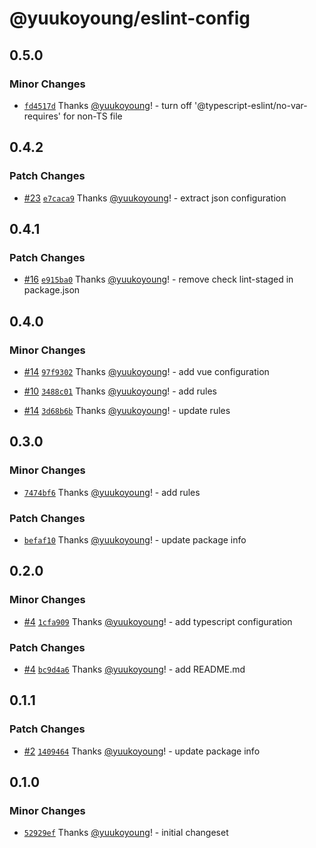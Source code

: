 # @yuukoyoung/eslint-config

## 0.5.0

### Minor Changes

- [`fd4517d`](https://github.com/yuukoyoung/yuuko-design/commit/fd4517d0d912e8607aabcd167f5b0feb4f10de17) Thanks [@yuukoyoung](https://github.com/yuukoyoung)! - turn off '@typescript-eslint/no-var-requires' for non-TS file

## 0.4.2

### Patch Changes

- [#23](https://github.com/yuukoyoung/yuuko-design/pull/23) [`e7caca9`](https://github.com/yuukoyoung/yuuko-design/commit/e7caca9b5b4b8edf528d610a0187acc68947a1c6) Thanks [@yuukoyoung](https://github.com/yuukoyoung)! - extract json configuration

## 0.4.1

### Patch Changes

- [#16](https://github.com/yuukoyoung/yuuko-design/pull/16) [`e915ba0`](https://github.com/yuukoyoung/yuuko-design/commit/e915ba070a55b081e0e04b28c3246d5a943eddd8) Thanks [@yuukoyoung](https://github.com/yuukoyoung)! - remove check lint-staged in package.json

## 0.4.0

### Minor Changes

- [#14](https://github.com/yuukoyoung/yuuko-design/pull/14) [`97f9302`](https://github.com/yuukoyoung/yuuko-design/commit/97f9302dbb0b5ebcb548c78b6bc101fccef6adaf) Thanks [@yuukoyoung](https://github.com/yuukoyoung)! - add vue configuration

- [#10](https://github.com/yuukoyoung/yuuko-design/pull/10) [`3488c01`](https://github.com/yuukoyoung/yuuko-design/commit/3488c010f9c849549f6ef7b1bca17dedffa0e783) Thanks [@yuukoyoung](https://github.com/yuukoyoung)! - add rules

- [#14](https://github.com/yuukoyoung/yuuko-design/pull/14) [`3d68b6b`](https://github.com/yuukoyoung/yuuko-design/commit/3d68b6b9179830b175c53a41c68ead9082333b68) Thanks [@yuukoyoung](https://github.com/yuukoyoung)! - update rules

## 0.3.0

### Minor Changes

- [`7474bf6`](https://github.com/yuukoyoung/yuuko-design/commit/7474bf6f2121ec352c330c9f33d0cd46fb7bf61f) Thanks [@yuukoyoung](https://github.com/yuukoyoung)! - add rules

### Patch Changes

- [`befaf10`](https://github.com/yuukoyoung/yuuko-design/commit/befaf105c353275610cb4668a4a1bd6ec86cc5b0) Thanks [@yuukoyoung](https://github.com/yuukoyoung)! - update package info

## 0.2.0

### Minor Changes

- [#4](https://github.com/yuukoyoung/yuuko-design/pull/4) [`1cfa909`](https://github.com/yuukoyoung/yuuko-design/commit/1cfa9091e0e1dd523df33ac47da8ad1aaf0e91e5) Thanks [@yuukoyoung](https://github.com/yuukoyoung)! - add typescript configuration

### Patch Changes

- [#4](https://github.com/yuukoyoung/yuuko-design/pull/4) [`bc9d4a6`](https://github.com/yuukoyoung/yuuko-design/commit/bc9d4a6a6c7b57bf2793c78d6eaaf87bbe35ccb4) Thanks [@yuukoyoung](https://github.com/yuukoyoung)! - add README.md

## 0.1.1

### Patch Changes

- [#2](https://github.com/yuukoyoung/yuuko-design/pull/2) [`1409464`](https://github.com/yuukoyoung/yuuko-design/commit/1409464dce436f5cc1830c3841d36cb6d10d1bd2) Thanks [@yuukoyoung](https://github.com/yuukoyoung)! - update package info

## 0.1.0

### Minor Changes

- [`52929ef`](https://github.com/yuukoyoung/yuuko-design/commit/52929ef77f4bc20f1a0caf5069b1f8a2c34a8938) Thanks [@yuukoyoung](https://github.com/yuukoyoung)! - initial changeset

